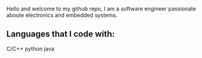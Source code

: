 Hello and welcome to my github repo, I am a software engineer passionate aboute electronics and embedded systems.

## Languages that I code with:
C/C++
python
java

